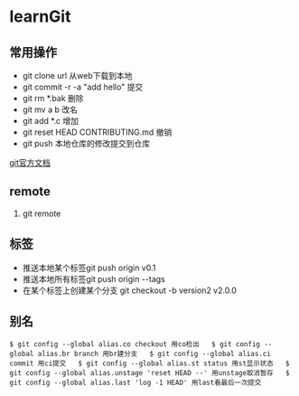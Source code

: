 # learnGit
## 常用操作
* git clone url 从web下载到本地
* git commit -r -a "add hello" 提交
* git rm *.bak 删除
* git mv a b 改名
* git add *.c 增加
* git reset HEAD CONTRIBUTING.md 撤销
* git push 本地仓库的修改提交到仓库

 [git官方文档](https://git-scm.com/book/zh/v2)

## remote
 1. git remote

## 标签
 * 推送本地某个标签git push origin v0.1
 * 推送本地所有标签git push origin --tags
 * 在某个标签上创建某个分支 git checkout -b version2 v2.0.0  

## 别名  
`
$ git config --global alias.co checkout 用co检出  
$ git config --global alias.br branch 用br建分支  
$ git config --global alias.ci commit 用ci提交  
$ git config --global alias.st status 用st显示状态  
$ git config --global alias.unstage 'reset HEAD --' 用unstage取消暂存  
$ git config --global alias.last 'log -1 HEAD' 用last看最后一次提交  
`

